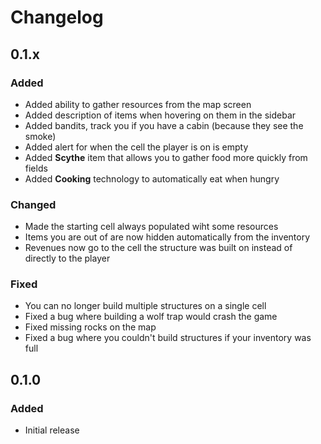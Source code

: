 # Changelog

## 0.1.x

### Added
- Added ability to gather resources from the map screen
- Added description of items when hovering on them in the sidebar
- Added bandits, track you if you have a cabin (because they see the smoke)
- Added alert for when the cell the player is on is empty
- Added **Scythe** item that allows you to gather food more quickly from fields
- Added **Cooking** technology to automatically eat when hungry

### Changed
- Made the starting cell always populated wiht some resources
- Items you are out of are now hidden automatically from the inventory
- Revenues now go to the cell the structure was built on instead of directly to the player

### Fixed
- You can no longer build multiple structures on a single cell
- Fixed a bug where building a wolf trap would crash the game
- Fixed missing rocks on the map
- Fixed a bug where you couldn't build structures if your inventory was full

## 0.1.0

### Added
- Initial release
